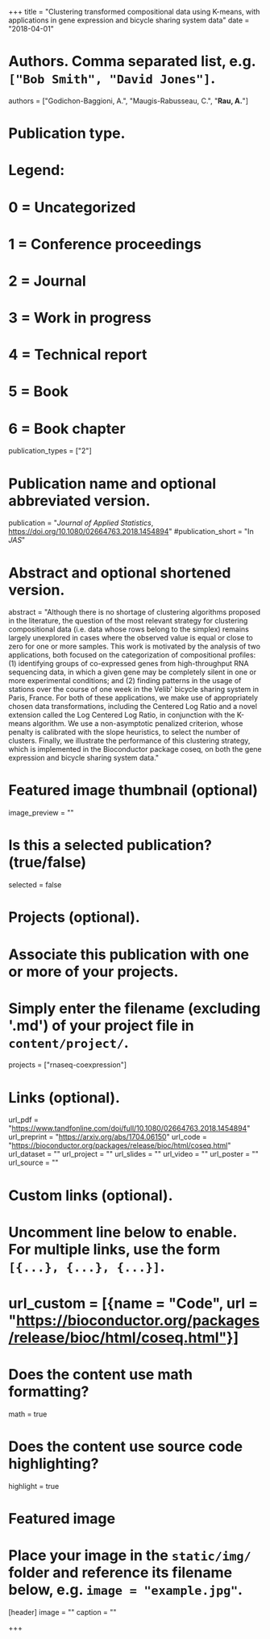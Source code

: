 +++
title = "Clustering transformed compositional data using K-means, with applications in gene expression and bicycle sharing system data"
date = "2018-04-01"

# Authors. Comma separated list, e.g. `["Bob Smith", "David Jones"]`.
authors = ["Godichon-Baggioni, A.", "Maugis-Rabusseau, C.", "**Rau, A.**"]

# Publication type.
# Legend:
# 0 = Uncategorized
# 1 = Conference proceedings
# 2 = Journal
# 3 = Work in progress
# 4 = Technical report
# 5 = Book
# 6 = Book chapter
publication_types = ["2"]

# Publication name and optional abbreviated version.
publication = "*Journal of Applied Statistics*, https://doi.org/10.1080/02664763.2018.1454894"
#publication_short = "In *JAS*"

# Abstract and optional shortened version.
abstract = "Although there is no shortage of clustering algorithms proposed in the literature, the question of the most relevant strategy for clustering compositional data (i.e. data whose rows belong to the simplex) remains largely unexplored in cases where the observed value is equal or close to zero for one or more samples. This work is motivated by the analysis of two applications, both focused on the categorization of compositional profiles: (1) identifying groups of co-expressed genes from high-throughput RNA sequencing data, in which a given gene may be completely silent in one or more experimental conditions; and (2) finding patterns in the usage of stations over the course of one week in the Velib' bicycle sharing system in Paris, France. For both of these applications, we make use of appropriately chosen data transformations, including the Centered Log Ratio and a novel extension called the Log Centered Log Ratio, in conjunction with the K-means algorithm. We use a non-asymptotic penalized criterion, whose penalty is calibrated with the slope heuristics, to select the number of clusters. Finally, we illustrate the performance of this clustering strategy, which is implemented in the Bioconductor package coseq, on both the gene expression and bicycle sharing system data."


# Featured image thumbnail (optional)
image_preview = ""

# Is this a selected publication? (true/false)
selected = false

# Projects (optional).
#   Associate this publication with one or more of your projects.
#   Simply enter the filename (excluding '.md') of your project file in `content/project/`.
projects = ["rnaseq-coexpression"]

# Links (optional).
url_pdf = "https://www.tandfonline.com/doi/full/10.1080/02664763.2018.1454894"
url_preprint = "https://arxiv.org/abs/1704.06150"
url_code = "https://bioconductor.org/packages/release/bioc/html/coseq.html"
url_dataset = ""
url_project = ""
url_slides = ""
url_video = ""
url_poster = ""
url_source = ""

# Custom links (optional).
#   Uncomment line below to enable. For multiple links, use the form `[{...}, {...}, {...}]`.
# url_custom = [{name = "Code", url = "https://bioconductor.org/packages/release/bioc/html/coseq.html"}]

# Does the content use math formatting?
math = true

# Does the content use source code highlighting?
highlight = true

# Featured image
# Place your image in the `static/img/` folder and reference its filename below, e.g. `image = "example.jpg"`.
[header]
image = ""
caption = ""

+++


